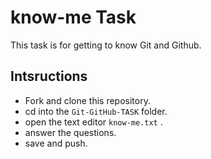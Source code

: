 # know-me Task
This task is for getting to know Git and Github.

## Intsructions 
- Fork and clone this repository.
- cd into the `Git-GitHub-TASK` folder.
- open the text editor `know-me.txt` .
- answer the questions.
- save and push.
